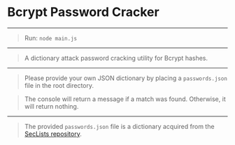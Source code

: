 # Bcrypt Password Cracker

---

> Run: `node main.js`

---

> A dictionary attack password cracking utility for Bcrypt hashes.

---

> Please provide your own JSON dictionary by placing a `passwords.json` file in the root directory.

> The console will return a message if a match was found. Otherwise, it will return nothing.

---

> The provided `passwords.json` file is a dictionary acquired from the [SecLists repository](https://github.com/danielmiessler/SecLists/tree/master/Passwords).

